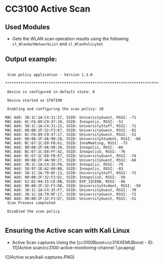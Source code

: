 # CC3100 Active Scan

## Used Modules

* Gets the WLAN scan operation results using the following `sl_WlanGetNetworkList` and `sl_WlanPolicySet`

## Output example:

```

 Scan policy application - Version 1.3.0

*******************************************************************************

 Device is configured in default state: 0 

 Device started as STATION 

 Enabling and configuring the scan policy: 10 

MAC Add: 38:1C:1A:C4:31:27, SSID: UniversityGuest, RSSI: -71
MAC Add: 6C:FA:89:C9:47:10, SSID: Innopolis, RSSI: -52
MAC Add: 38:1C:1A:C4:31:23, SSID: UniversityStaff, RSSI: -71
MAC Add: 00:08:2F:32:F3:67, SSID: UniversityGuest, RSSI: -81
MAC Add: 6C:FA:89:C9:47:17, SSID: UniversityGuest, RSSI: -51
MAC Add: 00:08:2F:4A:90:28, SSID: UniversityStudent, RSSI: -68
MAC Add: BC:67:1C:E8:FB:61, SSID: InnoMeeting, RSSI: -75
MAC Add: 00:08:2F:4A:90:20, SSID: Innopolis, RSSI: -68
MAC Add: BC:67:1C:E8:FF:42, SSID: InnopolisU, RSSI: -76
MAC Add: BC:67:1C:E8:FB:67, SSID: UniversityGuest, RSSI: -74
MAC Add: 00:08:2F:4A:90:27, SSID: UniversityGuest, RSSI: -68
MAC Add: 38:1C:1A:C4:35:F0, SSID: Innopolis, RSSI: -70
MAC Add: 58:97:1E:A2:60:B0, SSID: Innopolis, RSSI: -83
MAC Add: 38:1C:1A:79:0F:13, SSID: UniversityStaff, RSSI: -72
MAC Add: 00:08:2F:32:F3:D2, SSID: InnopolisU, RSSI: -50
MAC Add: 62:01:94:15:CE:6B, SSID: ESP_15CE6B, RSSI: -86
MAC Add: 00:08:2F:32:F3:D8, SSID: UniversityStudent, RSSI: -50
MAC Add: 38:1C:1A:C4:35:F7, SSID: UniversityGuest, RSSI: -70
MAC Add: 38:1C:1A:79:0F:17, SSID: UniversityGuest, RSSI: -72
MAC Add: 00:08:2F:32:F3:D7, SSID: UniversityGuest, RSSI: -51
 Scan Process completed 

 Disabled the scan policy
 
 ```

## Ensuring the Active scan with Kali Linux 

* Active Scan captures Using the [cc3100Boost+cc31XXEMUBoost - ID: 11](Active scan/cc3100-active-monitoring-channel 1.pcapng)
 
![](Active scan/kali-captures.PNG)
  
